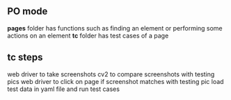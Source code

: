 ## PO mode
**pages** folder has functions such as finding an element or performing some actions on an element
**tc** folder has test cases of a page

## tc steps
web driver to take screenshots
cv2 to compare screenshots with testing pics
web driver to click on page if screenshot matches with testing pic
load test data in yaml file and run test cases 
